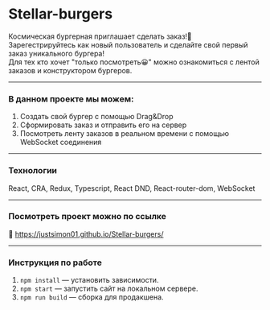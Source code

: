 # Stellar-burgers

Космическая бургерная приглашает сделать заказ!🍔  
Зарегестрируйтесь как новый пользователь и сделайте свой первый заказ уникального бургера!  
Для тех кто хочет "только посмотреть😀" можно ознакомиться с лентой заказов и конструктором бургеров.
___
### В данном проекте мы можем:
1. Cоздать свой бургер с помощью Drag&Drop
2. Сформировать заказ и отправить его на сервер
3. Посмотреть ленту заказов в реальном времени с помощью WebSocket соединения
___
### Технологии
React, CRA, Redux, Typescript, React DND, React-router-dom, WebSocket
___
### Посмотреть проект можно по ссылке
📌 https://justsimon01.github.io/Stellar-burgers/
___
### Инструкция по работе
1. `npm install` — установить зависимости.
2. `npm start` — запустить сайт на локальном сервере.
3. `npm run build` — сборка для продакшена.

